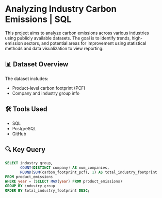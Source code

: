 # Analyzing Industry Carbon Emissions | SQL
This project aims to analyze carbon emissions across various industries using publicly available datasets. The goal is to identify trends, high-emission sectors, and potential areas for improvement using statistical methods and data visualization to view reporting.
## 📊 Dataset Overview

The dataset includes:
- Product-level carbon footprint (PCF)
- Company and industry group info

## 🛠️ Tools Used
- SQL
- PostgreSQL
- GitHub

## 🔍 Key Query
```sql
SELECT industry_group,
       COUNT(DISTINCT company) AS num_companies,
       ROUND(SUM(carbon_footprint_pcf), 1) AS total_industry_footprint
FROM product_emissions
WHERE year = (SELECT MAX(year) FROM product_emissions)
GROUP BY industry_group
ORDER BY total_industry_footprint DESC;
